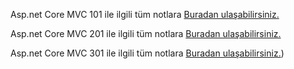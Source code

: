 Asp.net Core MVC 101 ile ilgili tüm notlara [Buradan ulaşabilirsiniz.](https://busras-organization.gitbook.io/asp.net-core-mvc-101/)

Asp.net Core MVC 201 ile ilgili tüm notlara [Buradan ulaşabilirsiniz.](https://busras-organization.gitbook.io/asp.net-core-mvc-201/)

Asp.net Core MVC 301 ile ilgili tüm notlara [Buradan ulaşabilirsiniz.](https://busras-organization.gitbook.io/asp.net-core-mvc-201/v/asp.net-core-mvc-301/))
